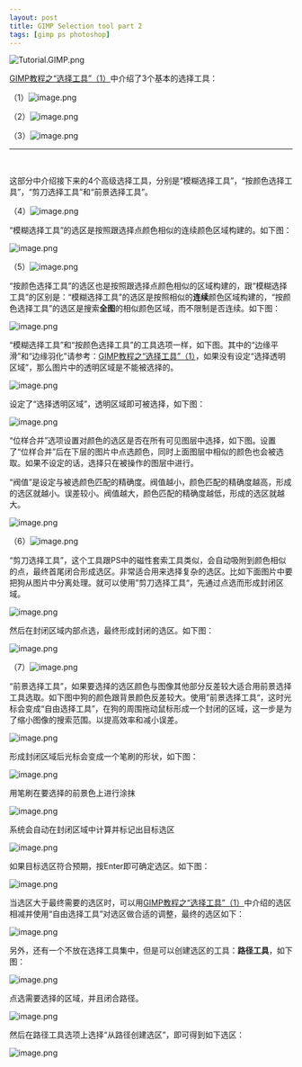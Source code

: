 ```yaml
---
layout: post
title: GIMP Selection tool part 2
tags: [gimp ps photoshop]
---
```


![Tutorial.GIMP.png](https://res.cloudinary.com/hpiynhbhq/image/upload/v1511486986/feaponrcwwtwu0vmiizt.png)

[GIMP教程之“选择工具”（1）](https://utopian.io/utopian-io/@alanzheng/gimp-1)中介绍了3个基本的选择工具：

（1）![image.png](https://res.cloudinary.com/hpiynhbhq/image/upload/v1511611095/yhtgks6ibt5sikcbji4f.png)

（2）![image.png](https://res.cloudinary.com/hpiynhbhq/image/upload/v1511611168/yigpxspfrxfcqgb6vcxg.png)

（3）![image.png](https://res.cloudinary.com/hpiynhbhq/image/upload/v1511611221/gtg9ujgmsdtw2nrn3qff.png)

***
</br>

这部分中介绍接下来的4个高级选择工具，分别是“模糊选择工具”，“按颜色选择工具”，“剪刀选择工具”和“前景选择工具”。

（4）![image.png](https://res.cloudinary.com/hpiynhbhq/image/upload/v1511611282/xwu76odhxpvjsxrj45oc.png)

“模糊选择工具”的选区是按照跟选择点颜色相似的连续颜色区域构建的。如下图：

![image.png](https://res.cloudinary.com/hpiynhbhq/image/upload/v1511671351/rlbhm5lndvsprsmjmugy.png)

（5）![image.png](https://res.cloudinary.com/hpiynhbhq/image/upload/v1511611442/abko0tgtuyfbseblhwiv.png)

“按颜色选择工具”的选区也是按照跟选择点颜色相似的区域构建的，跟“模糊选择工具”的区别是：“模糊选择工具”的选区是按照相似的**连续**颜色区域构建的，“按颜色选择工具”的选区是搜索**全图**的相似颜色区域，而不限制是否连续。如下图：

![image.png](https://res.cloudinary.com/hpiynhbhq/image/upload/v1511671435/zsz1lg2pf0sr8b9hsgcq.png)

“模糊选择工具”和“按颜色选择工具”的工具选项一样，如下图。其中的“边缘平滑”和“边缘羽化”请参考：[GIMP教程之“选择工具”（1）](https://utopian.io/utopian-io/@alanzheng/gimp-1)，如果没有设定“选择透明区域”，那么图片中的透明区域是不能被选择的。

![image.png](https://res.cloudinary.com/hpiynhbhq/image/upload/v1511675807/ipx8p10fp4m8j0h6ryel.png)

设定了“选择透明区域”，透明区域即可被选择，如下图：

![image.png](https://res.cloudinary.com/hpiynhbhq/image/upload/v1511676189/mlr6nd4nbigbrjio37gt.png)

“位样合并”选项设置对颜色的选区是否在所有可见图层中选择，如下图。设置了“位样合并”后在下层的图片中点选颜色，同时上面图层中相似的颜色也会被选取。如果不设定的话，选择只在被操作的图层中进行。

“阀值”是设定与被选颜色匹配的精确度。阀值越小，颜色匹配的精确度越高，形成的选区就越小。误差较小。阀值越大，颜色匹配的精确度越低，形成的选区就越大。

![image.png](https://res.cloudinary.com/hpiynhbhq/image/upload/v1511677094/acaz4bo89wy4tbx1orvb.png)

（6）![image.png](https://res.cloudinary.com/hpiynhbhq/image/upload/v1511611489/vkauoqtr5krm1pjrmtit.png)

“剪刀选择工具”，这个工具跟PS中的磁性套索工具类似，会自动吸附到颜色相似的点，最终首尾闭合形成选区。非常适合用来选择复杂的选区。比如下面图片中要把狗从图片中分离处理。就可以使用”剪刀选择工具“，先通过点选而形成封闭区域。

![image.png](https://res.cloudinary.com/hpiynhbhq/image/upload/v1511670692/z4f7a9ifgt5ttlrjikys.png)

然后在封闭区域内部点选，最终形成封闭的选区。如下图：

![image.png](https://res.cloudinary.com/hpiynhbhq/image/upload/v1511671006/bevn0mtlkcp3ig4ksplf.png)

（7）![image.png](https://res.cloudinary.com/hpiynhbhq/image/upload/v1511611539/albyhplfavlil4dqqlaj.png)

“前景选择工具”，如果要选择的选区颜色与图像其他部分反差较大适合用前景选择工具选取。如下图中狗的颜色跟背景颜色反差较大。使用”前景选择工具“，这时光标会变成“自由选择工具”，在狗的周围拖动鼠标形成一个封闭的区域，这一步是为了缩小图像的搜索范围。以提高效率和减小误差。

![image.png](https://res.cloudinary.com/hpiynhbhq/image/upload/v1511673060/l7pu9xkfyacu4jekdcrh.png)

形成封闭区域后光标会变成一个笔刷的形状，如下图：

![image.png](https://res.cloudinary.com/hpiynhbhq/image/upload/v1511673139/exh90pg1zl2r3oaxivbo.png)

用笔刷在要选择的前景色上进行涂抹

![image.png](https://res.cloudinary.com/hpiynhbhq/image/upload/v1511673200/x9oh5ijvdqgfk5bo85zu.png)

系统会自动在封闭区域中计算并标记出目标选区

![image.png](https://res.cloudinary.com/hpiynhbhq/image/upload/v1511674217/brplagfhbpvvqgmyuxcf.png)

如果目标选区符合预期，按Enter即可确定选区。如下图：

![image.png](https://res.cloudinary.com/hpiynhbhq/image/upload/v1511674280/gk4bomxr86ugqwcn2z3l.png)

当选区大于最终需要的选区时，可以用[GIMP教程之“选择工具”（1）](https://utopian.io/utopian-io/@alanzheng/gimp-1)中介绍的选区相减并使用“自由选择工具”对选区做合适的调整，最终的选区如下：

![image.png](https://res.cloudinary.com/hpiynhbhq/image/upload/v1511674639/dl595tcmoiuh03ueaf39.png)

另外，还有一个不放在选择工具集中，但是可以创建选区的工具：**路径工具**，如下图：

![image.png](https://res.cloudinary.com/hpiynhbhq/image/upload/v1511685394/bwdvek5lrrx8mzatnu2w.png)

点选需要选择的区域，并且闭合路径。

![image.png](https://res.cloudinary.com/hpiynhbhq/image/upload/v1511685551/k9qkso4cdnrz2t3rtqyf.png)

然后在路径工具选项上选择“从路径创建选区”，即可得到如下选区：

![image.png](https://res.cloudinary.com/hpiynhbhq/image/upload/v1511685677/rlhxs4rjnzjef2qhtlhf.png)
